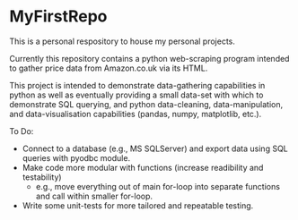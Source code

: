 # MyFirstRepo

This is a personal respository to house my personal projects.

Currently this repository contains a python web-scraping program intended to gather price data from Amazon.co.uk via its HTML.

This project is intended to demonstrate data-gathering capabilities in python as well as eventually providing a small data-set with which to demonstrate SQL querying, and python data-cleaning, data-manipulation, and data-visualisation capabilities (pandas, numpy, matplotlib, etc.).

To Do:
- Connect to a database (e.g., MS SQLServer) and export data using SQL queries with pyodbc module.
- Make code more modular with functions (increase readibility and testability)
  - e.g., move everything out of main for-loop into separate functions and call within smaller for-loop.
- Write some unit-tests for more tailored and repeatable testing.
